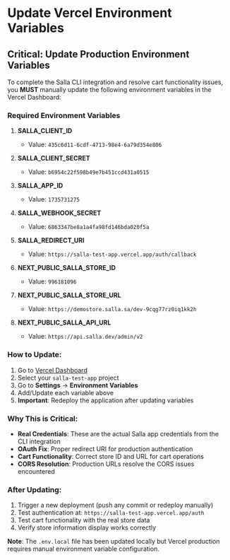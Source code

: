 # Update Vercel Environment Variables

## Critical: Update Production Environment Variables

To complete the Salla CLI integration and resolve cart functionality issues, you **MUST** manually update the following environment variables in the Vercel Dashboard:

### Required Environment Variables

1. **SALLA_CLIENT_ID**
   - Value: `435c6d11-6cdf-4713-98e4-6a79d354e806`

2. **SALLA_CLIENT_SECRET**
   - Value: `b6954c22f598b49e7b451ccd431a0515`

3. **SALLA_APP_ID**
   - Value: `1735731275`

4. **SALLA_WEBHOOK_SECRET**
   - Value: `6863347be8a1a4fa98fd146bda020f5a`

5. **SALLA_REDIRECT_URI**
   - Value: `https://salla-test-app.vercel.app/auth/callback`

6. **NEXT_PUBLIC_SALLA_STORE_ID**
   - Value: `996181096`

7. **NEXT_PUBLIC_SALLA_STORE_URL**
   - Value: `https://demostore.salla.sa/dev-9cqg77rz0iq1kk2h`

8. **NEXT_PUBLIC_SALLA_API_URL**
   - Value: `https://api.salla.dev/admin/v2`

### How to Update:

1. Go to [Vercel Dashboard](https://vercel.com/dashboard)
2. Select your `salla-test-app` project
3. Go to **Settings** → **Environment Variables**
4. Add/Update each variable above
5. **Important**: Redeploy the application after updating variables

### Why This is Critical:

- **Real Credentials**: These are the actual Salla app credentials from the CLI integration
- **OAuth Fix**: Proper redirect URI for production authentication
- **Cart Functionality**: Correct store ID and URL for cart operations
- **CORS Resolution**: Production URLs resolve the CORS issues encountered

### After Updating:

1. Trigger a new deployment (push any commit or redeploy manually)
2. Test authentication at: `https://salla-test-app.vercel.app/auth`
3. Test cart functionality with the real store data
4. Verify store information display works correctly

**Note**: The `.env.local` file has been updated locally but Vercel production requires manual environment variable configuration.
